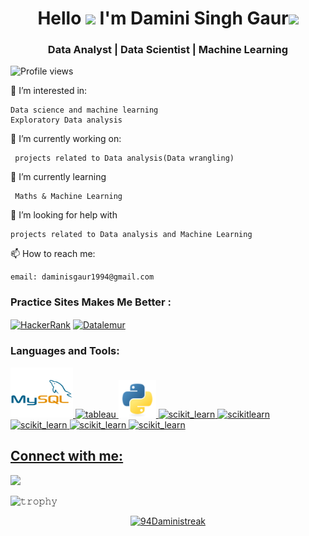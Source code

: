 <h1 align="center">Hello <img src="https://raw.githubusercontent.com/JayantGoel001/JayantGoel001/master/GIF/Earth.gif" width="24px"> I'm Damini Singh Gaur<img src="https://raw.githubusercontent.com/MartinHeinz/MartinHeinz/master/wave.gif" width="30px">
  </h1>
<h3 align="center">Data Analyst | Data Scientist | Machine Learning</h3>

![Profile views](https://gpvc.arturio.dev/94Damini)

 👀 I’m interested in:
    
    Data science and machine learning
    Exploratory Data analysis
    
 🔭 I’m currently working on:
     
     projects related to Data analysis(Data wrangling)
     
 🌱 I’m currently learning 
     
     Maths & Machine Learning 

🤔 I’m looking for help with 
     
    projects related to Data analysis and Machine Learning 
 📫 How to reach me:
 
    email: daminisgaur1994@gmail.com 

  <h3 align="left">Practice Sites Makes Me Better :</h3>
<p align="left">
   <a href="https://www.hackerrank.com/dashboard" target="blank"><img align="center" src="https://cdn-images-1.medium.com/max/2600/1*UGT1Rh9xLww3JeIDR1F0RQ.png" alt="HackerRank" height="100" width="180" /></a>   <a href="https://datalemur.com/" target="blank"><img align="center" src="https://cdn-images-1.medium.com/max/2600/1*UGT1Rh9xLww3JeIDR1F0RQ.png" alt="Datalemur" height="100" width="180" /></a> 

 <h3 align="left">Languages and Tools:</h3>

</a><a href="https://github.com/94Damini/Data-Science-and-Machine-Learning-Practice" target="_blank"> <img src="https://raw.githubusercontent.com/devicons/devicon/master/icons/mysql/mysql-original-wordmark.svg" alt="mysql" width="100" height="80"/>            </a><a href="https://public.tableau.com/app/profile/Damini singh gaur" target="_blank"> <img src="https://cdn.worldvectorlogo.com/logos/tableau-logo.svg" alt="tableau" width="100" height="80"/>  </a> <a href="https://github.com/94Damini/Data-Science-and-Machine-Learning-Practice" target="_blank"> <img src="https://raw.githubusercontent.com/devicons/devicon/master/icons/python/python-original.svg" alt="python" width="60" height="60"/> </a> <a href="https://github.com/94Damini/Data-Science-and-Machine-Learning-Practice" target="_blank"> <img src="https://numpy.org/images/twitter-image.jpg" alt="scikit_learn" width="100" height="50"/> </a> <a href="https://github.com/soopertramp/Data-Science-and-Machine-Learning-Practice" target="_blank"> <img src="https://www.kindpng.com/picc/m/574-5747046_python-pandas-logo-transparent-hd-png-download.png" alt="scikitlearn" width="120" height="50"/> </a> <a href="https://github.com/94Damini/Data-Science-and-Machine-Learning-Practice" target="_blank"> <img src="https://www.davecwright.org/files/sps-files/figures/dave/scipy.png" alt="scikit_learn" width="120" height="50"/> </a> <a href="https://github.com/soopertramp/Data-Science-and-Machine-Learning-Practice" target="_blank"> <img src="https://miro.medium.com/max/805/1*aUSZsGFCMPNYCkQygs4aGQ.jpeg" alt="scikit_learn" width="160" height="50"/> </a> <a href="https://github.com/94Damini/Data-Science-and-Machine-Learning-Practice" target="_blank"> <img src="https://jorisvandenbossche.github.io/2018_DigiCosme_Software_Day/img/sklearn_logo.png" alt="scikit_learn" width="120" height="50"/> 
  <br>
  
   ## Connect with me:
<p align="left">

<a href = "https://www.linkedin.com/in/damini-singh-gaur-511145243/"><img src="https://img.icons8.com/fluent/48/000000/linkedin.png"/></a>  
  
  
  
  
  
  

  ![𝚝𝚛𝚘𝚙𝚑𝚢](https://github-profile-trophy.vercel.app/?username=94Damini&column=9&margin-w=15&margin-h=15&no-bg=true&no-frame=true&theme=juicyfresh)
  
 
  
  <p align="center">
    <a href="https://github.com/94Damini/github-readme-streak-stats">
        <img title="🔥 Get streak stats for your profile at git.io/streak-stats" alt="94Daministreak" src="https://github-readme-streak-stats.herokuapp.com/?user=94Damini&theme=black-ice&hide_border=true&stroke=0000&background=060A0CD0"/>
    </a>
</p>


  
 
  
